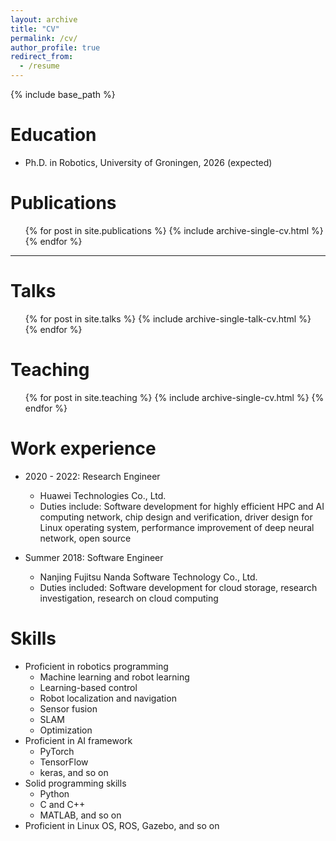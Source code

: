 ```yaml
---
layout: archive
title: "CV"
permalink: /cv/
author_profile: true
redirect_from:
  - /resume
---
```


{% include base_path %}

Education
======
* Ph.D. in Robotics, University of Groningen, 2026 (expected)

Publications
======
  <ul>{% for post in site.publications %}
    {% include archive-single-cv.html %}
  {% endfor %}</ul>

------

Talks
======
  <ul>{% for post in site.talks %}
    {% include archive-single-talk-cv.html %}
  {% endfor %}</ul>
  
Teaching
======
  <ul>{% for post in site.teaching %}
    {% include archive-single-cv.html %}
  {% endfor %}</ul>

Work experience
======
* 2020 - 2022: Research Engineer
  * Huawei Technologies Co., Ltd.
  * Duties include: Software development for highly efficient HPC and AI computing network, chip design and verification,  driver design for Linux operating system, performance improvement of deep neural network, open source

* Summer 2018: Software Engineer
  * Nanjing Fujitsu Nanda Software Technology Co., Ltd.
  * Duties included: Software development for cloud storage, research investigation, research on cloud computing
  
Skills
======
* Proficient in robotics programming
  * Machine learning and robot learning
  * Learning-based control
  * Robot localization and navigation
  * Sensor fusion
  * SLAM
  * Optimization
* Proficient in AI framework
  * PyTorch
  * TensorFlow
  * keras, and so on
* Solid programming skills
  * Python
  * C and C++
  * MATLAB, and so on
* Proficient in Linux OS, ROS, Gazebo, and so on

<!--
Service and leadership
======
* Currently signed in to 43 different Slack teams
-->
